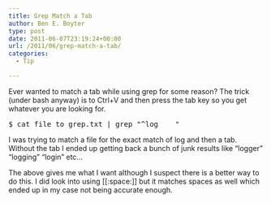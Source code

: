 ```yaml
---
title: Grep Match a Tab
author: Ben E. Boyter
type: post
date: 2011-06-07T23:19:24+00:00
url: /2011/06/grep-match-a-tab/
categories:
  - Tip

---
```

Ever wanted to match a tab while using grep for some reason? The trick (under bash anyway) is to Ctrl+V and then press the tab key so you get whatever you are looking for.

<pre>$ cat file_to_grep.txt | grep "^log    "</pre>

I was trying to match a file for the exact match of log and then a tab. Without the tab I ended up getting back a bunch of junk results like &#8220;logger&#8221; &#8220;logging&#8221; &#8220;login&#8221; etc&#8230;

The above gives me what I want although I suspect there is a better way to do this. I did look into using [[:space:]] but it matches spaces as well which ended up in my case not being accurate enough.